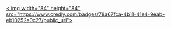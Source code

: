<a href=" ">< img width="84" height="84"  src="https://www.credly.com/badges/78a67fca-4b11-41e4-9eab-eb10252a0c27/public_url"></a>
